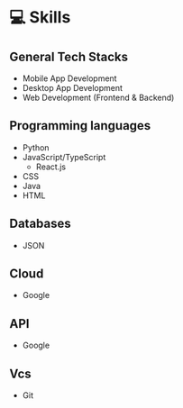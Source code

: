 # 💻 Skills

## General Tech Stacks
- Mobile App Development
- Desktop App Development
- Web Development (Frontend & Backend)

## Programming languages
- Python
- JavaScript/TypeScript
  - React.js
- CSS
- Java
- HTML

## Databases
- JSON

## Cloud
- Google

## API
- Google
## Vcs
- Git